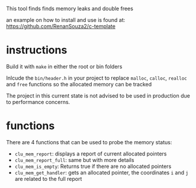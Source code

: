 
This tool finds finds memory leaks and double frees



an example on how to install and use is found at: https://github.com/RenanSouza2/c-template

# instructions
Build it with `make` in either the root or bin folders

Inlcude the `bin/header.h` in your project to replace `malloc`,  `calloc`, `realloc` and `free` functions so the allocated memory can be tracked

The project in this current state is not advised to be used in production due to performance concerns.

# functions

There are 4 functions that can be used to probe the memory status:
- `clu_mem_report`: displays a report of current allocated pointers
- `clu_mem_report_full`: same but with more details
- `clu_mem_is_empty`: Returns true if there are no allocated pointers
- `clu_mem_get_handler`: gets an allocated pointer, the coordinates `i` and `j` are related to the full report
